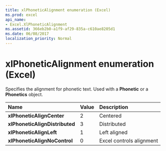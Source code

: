 ```yaml
---
title: xlPhoneticAlignment enumeration (Excel)
ms.prod: excel
api_name:
- Excel.XlPhoneticAlignment
ms.assetid: 366eb2b0-a1f9-af29-835a-c610ae8205d1
ms.date: 06/08/2017
localization_priority: Normal
---
```



# xlPhoneticAlignment enumeration (Excel)

Specifies the alignment for phonetic text. Used with a  **Phonetic** or a **Phonetics** object.



|Name|Value|Description|
|:-----|:-----|:-----|
| **xlPhoneticAlignCenter**|2|Centered|
| **xlPhoneticAlignDistributed**|3|Distributed|
| **xlPhoneticAlignLeft**|1|Left aligned|
| **xlPhoneticAlignNoControl**|0|Excel controls alignment|

